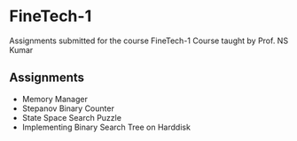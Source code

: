 # FineTech-1
Assignments submitted for the course FineTech-1
Course taught by Prof. NS Kumar

## Assignments 
* Memory Manager
* Stepanov Binary Counter 
* State Space Search Puzzle
* Implementing Binary Search Tree on Harddisk 

